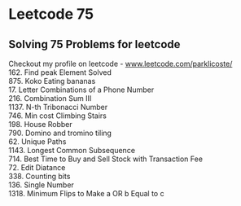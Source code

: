 # Leetcode 75
## Solving 75 Problems for leetcode

Checkout my profile on leetcode - www.leetcode.com/parklicoste/ <br>
162. Find peak Element Solved <br>
875. Koko Eating bananas    <br>
17.  Letter Combinations of a Phone Number  <br>
216. Combination Sum III <br>
1137. N-th Tribonacci Number <br>
746. Min cost Climbing Stairs <br>
198. House Robber <br>
790. Domino and tromino tiling <br>
62. Unique Paths <br>
1143. Longest Common Subsequence <br>
714. Best Time to Buy and Sell Stock with Transaction Fee <br>
72. Edit Diatance <br>
338. Counting bits <br>
136. Single Number <br>
1318. Minimum Flips to Make a OR b Equal to c <br>
